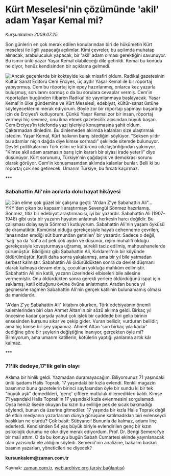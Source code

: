 # Kürt Meselesi'nin çözümünde 'akil' adam Yaşar Kemal mi?

*Kurşunkalem 2009.07.25*

<tr><td class="metin" colspan="2" style="padding-top: 20px; padding-left: 5px; padding-right: 10px;">Son günlerin en çok merak edilen konularından biri de hükümetin Kürt meselesi ile ilgili yapacağı açılımlar. Kimi çevreler, bu açılımda muhatap alınacak, arabuluculuk yapacak, bir 'akil' adam olması gerektiğini savunuyor. Bu ismin ünlü yazar Yaşar Kemal olabileceği dile getirildi. Kemal bu konuda ne diyor, henüz kendisinden bir açıklama gelmedi.</td></tr><tr><td class="metin" colspan="2" style="padding-top: 20px; padding-left: 5px; padding-right: 10px;"><p><p align="left"><img align="left" src="http://web.archive.org/web/20091002233316im_/http://medya.zaman.com.tr/2009/07/25/kalem01.jpg"/> Ancak geçenlerde bir kokteylde kulak misafiri oldum. Radikal gazetesinin Kültür Sanat Editörü Cem Erciyes, üç aydır Yaşar Kemal ile bir röportaj yapıyormuş. Cem bu röportaj için epey hazırlanmış, onlarca kez yazarla buluşmuş, sorularını sormuş o da bu sorulara cevaplar vermiş. Cem'in röportajları bugünden itibaren Radikal'de yayınlanmaya başlayacak. Yaşar Kemal'in ülke gündemine ve Kürt Meselesi, edebiyat, kültür-sanat üstüne söyleyeceklerini merak ediyorum. Böyle zor bir röportajı yapmayı başardığı için de Erciyes'i kutluyorum. Çünkü Yaşar Kemal zor bir insan, röportaj vermeyi hiç sevmez, onu ikna etmek gazetecilik açısından büyük başarı. Cem Erciyes'in telefonda yazı işleriyle konuşmasına şahit oldum. Çaktırmadan dinledim. Bu dinlemeden aklımda kalanları size ulaştırmak istedim. Yaşar Kemal, Kürt halkının barış istediğini söylüyor. "Seksen yıldır bu adamlar niçin dağda diye kimse sormadı" şeklinde sitemde bulunuyor. Devlet politikalarının Türk dilini ve kültürünü cılızlaştırdığından yakınıyor. "Kimse akil adam aramasın barış için kararlı bir siyasi irade yeterli" diye düşünüyor. Kürt sorununu, Türkiye'nin çağdaşlık ve demokrasi sorunu olarak görüyor. Cem'in konuşmasından aklımda kalanlar bunlar. Belli ki bu röportaj çok ses getirecek. Umarım Türkiye, bu fırsatı kaçırmaz.
<p>***
<p><h3>Sabahattin Ali'nin acılarla dolu hayat hikâyesi </h3>
<p><p align="left"><img align="left" src="http://web.archive.org/web/20091002233316im_/http://medya.zaman.com.tr/2009/07/25/kalem02.jpg"/> Dün elime çok güzel bir çalışma geçti: "A'dan Z'ye Sabahattin Ali"... YKY'den çıkan bu kapsamlı araştırmayı Sevengül Sönmez hazırlamış. Sönmez, titiz bir edebiyat araştırmacısı, iyi bir yazardır. Sabahattin Ali (1907-1948) gibi usta bir yazarın hayatını anlatmak herkesin harcı değildir. Bu çalışması dolayısıyla Sönmez'i kutluyorum. Sabahattin Ali'nin yaşam öyküsü de dramatiktir. Komünist olduğu gerekçesiyle hayatı cehenneme çevrilen, 'anasından emdiği süt burnundan getirilen' bir yazardır. Sadece o değil, 'sağ' ya da 'sol'a ait pek çok aydın ve düşünür, rejim muhalifi olduğu gerekçesiyle kovuşturmaya uğramış, sürekli taciz edilmiş, mahpushanelerde çürümüştür. Bildiğiniz gibi Sabahattin Ali, Kırklareli'nin bir köyünde öldürülmüştür. Katili daha sonra yakalanmış, ama bir yıl bile yatmadan serbest kalmıştır. Sabahattin Ali öldürüldükten sonra da devlet düşmanı olarak kalmaya devam etmiş, çocukları yokluğa mahkûm edilmiştir. Sabahattin Ali'nin katili, yazarın üzerindeki elbiseleri bile ailesine vermemiştir. Onu öldürdükten sonra gerekli yerlere öldürdüğünü ispat için saklamış, katil olduğunu övüne övüne anlatmıştır. Aradan bunca yıl geçmesine rağmen Sabahattin Ali'nin gerçek katilinin bulunamamış olması da manidardır.
<p>"A'dan Z'ye Sabahattin Ali" kitabını okurken, Türk edebiyatının önemli kalemlerinden biri olan Ahmet Altan'ın bir sözü aklıma geldi. Birkaç yıl öncesine kadar çarşıda yahut çok işlek bir caddede biri gelip birinin ensesinden kurşunu sıkar ve çekip gider. Vuran bellidir, vurduran bellidir; ama hiç kimse bir şey yapamaz. Ahmet Altan 'son birkaç yıla kadar' dediğine göre bir şeylerin değiştiğine inanıyor, gerçekten öyle mi? Bilmiyorum, ama umarım katillerin, kötülerin yaptığı yanlarına artık kâr kalmaz. 
<p>***
<p><h3>71'lik dedeye,17'lik gelin olayı</h3>
<p>Aklıma bir hinlik geldi. Yazmadan duramayacağım. Biliyorsunuz 71 yaşındaki ünlü işadamı Halis Toprak, 17 yaşındaki bir kızla evlendi. Renkli magazin basınımız bunu gazetelerin birinci sayfasından öyle bir sundu ki bir tek "büyük aşk" demedikleri, 'genç' çiftlere mutluluk dilemedikleri kaldı. Kimse 71 yaşındaki Halis Toprak'ın 17 yaşındaki kızla evlenmesini sorgulamadı. Oysa henüz lisede okuyan bu kızın bu evliliğe pek de sıcak bakmadığı söylendi, bunun da üzerine gitmediler. 17 yaşında bir kızla Halis Toprak değil de etkin medyanın yazarlarının dünya görüşüne katılmadıkları biri evlenseydi başlıkları ne olurdu? Çok basit: Sübyancı! Bununla da kalmaz, adamı linç ederlerdi. Kendisinden 54 yaş büyük biriyle evlendirilen genç bir kızın psikolojik durumu ne olur diye merak ediyordum. Prof. Dr. Bengi Semerci'ye bir mail attım. O da bu konuyu bugün Sabah Cumartesi ekinde yayınlanacak olan yazısında ele aldığını söyledi. Semerci'nin analizine, bakalım baskın basının yazarları, yöneticileri ne diyecek? 
<p><b>kursunkalem@zaman.com.tr</b><br/></p></p></p></p></p></p></p></p></p></p></p></td></tr>

Kaynak: [zaman.com.tr](http://zaman.com.tr/yazar.do?yazino=872965), [web.archive.org (arşiv bağlantısı)](http://web.archive.org/web/20091002233316/http://www.zaman.com.tr:80/yazar.do?yazino=872965)
